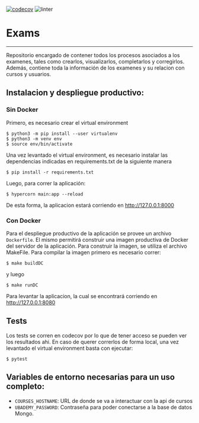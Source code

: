 [![codecov](https://codecov.io/gh/Taller-de-programacion-2-Grupo-14/ubademy-exams/branch/master/graph/badge.svg?token=OX6SAEP6S3)](https://codecov.io/gh/Taller-de-programacion-2-Grupo-14/ubademy-exams)
![linter](https://github.com/Taller-de-programacion-2-Grupo-14/ubademy-exams/actions/workflows/linters.yml/badge.svg)
# Exams
---
Repositorio encargado de contener todos los procesos asociados a los examenes, tales como crearlos, visualizarlos, completarlos y corregirlos.  
Además, contiene toda la información de los examenes y su relacion con cursos y usuarios.
## Instalacion y despliegue productivo:
### Sin Docker
Primero, es necesario crear el virtual environment
```console
$ python3 -m pip install --user virtualenv
$ python3 -m venv env
$ source env/bin/activate
```
Una vez levantado el virtual environment, es necesario instalar las dependencias indicadas en requirements.txt de la siguiente manera
```console
$ pip install -r requirements.txt
```
Luego, para correr la aplicación:
```console
$ hypercorn main:app --reload
```
De esta forma, la aplicacion estará corriendo en http://127.0.0.1:8000
### Con Docker
Para el despliegue productivo de la aplicación se provee un archivo `Dockerfile`. El mismo permitirá construir una imagen productiva de Docker del servidor de la aplicación. Para construir la imagen, se utiliza el archivo MakeFile. Para compilar la imagen primero es necesario correr:
```console
$ make buildDC
```
y luego
```console
$ make runDC
```
Para levantar la aplicacion, la cual se encontrará corriendo en http://127.0.0.1:8080
## Tests
Los tests se corren en codecov por lo que de tener acceso se pueden ver los resultados ahi. En caso de querer correrlos de forma local, una vez levantado el virtual environment basta con ejecutar:
```console
$ pytest
```
## Variables de entorno necesarias para un uso completo:
- `COURSES_HOSTNAME`: URL de donde se va a interactuar con la api de cursos
- `UBADEMY_PASSWORD`: Contraseña para poder conectarse a la base de datos Mongo.

